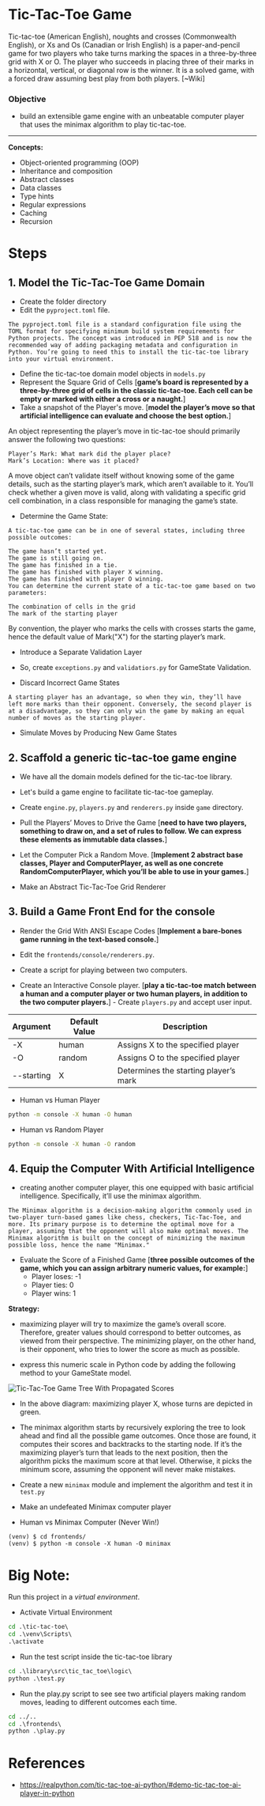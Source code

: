 # Tic-Tac-Toe Game
Tic-tac-toe (American English), noughts and crosses (Commonwealth English), or Xs and Os (Canadian or Irish English) is a paper-and-pencil game for two players who take turns marking the spaces in a three-by-three grid with X or O. The player who succeeds in placing three of their marks in a horizontal, vertical, or diagonal row is the winner. It is a solved game, with a forced draw assuming best play from both players. [~Wiki]

### Objective
- build an extensible game engine with an unbeatable computer player that uses the minimax algorithm to play tic-tac-toe. 

---
**Concepts:**
- Object-oriented programming (OOP)
- Inheritance and composition
- Abstract classes
- Data classes
- Type hints
- Regular expressions
- Caching
- Recursion

# Steps
## 1. Model the Tic-Tac-Toe Game Domain
- Create the folder directory
- Edit the `pyproject.toml` file.
```
The pyproject.toml file is a standard configuration file using the TOML format for specifying minimum build system requirements for Python projects. The concept was introduced in PEP 518 and is now the recommended way of adding packaging metadata and configuration in Python. You’re going to need this to install the tic-tac-toe library into your virtual environment.
```
- Define the tic-tac-toe domain model objects in `models.py`
- Represent the Square Grid of Cells [**game’s board is represented by a three-by-three grid of cells in the classic tic-tac-toe. Each cell can be empty or marked with either a cross or a naught.**]
- Take a snapshot of the Player's move. [**model the player’s move so that artificial intelligence can evaluate and choose the best option.**]

An object representing the player’s move in tic-tac-toe should primarily answer the following two questions:
```
Player’s Mark: What mark did the player place?
Mark’s Location: Where was it placed?
```

A move object can’t validate itself without knowing some of the game details, such as the starting player’s mark, which aren’t available to it. You’ll check whether a given move is valid, along with validating a specific grid cell combination, in a class responsible for managing the game’s state.

- Determine the Game State:

```
A tic-tac-toe game can be in one of several states, including three possible outcomes:

The game hasn’t started yet.
The game is still going on.
The game has finished in a tie.
The game has finished with player X winning.
The game has finished with player O winning.
You can determine the current state of a tic-tac-toe game based on two parameters:

The combination of cells in the grid
The mark of the starting player
```

By convention, the player who marks the cells with crosses starts the game, hence the default value of Mark("X") for the starting player’s mark. 

- Introduce a Separate Validation Layer
- So, create `exceptions.py` and `validatiors.py` for GameState Validation.

- Discard Incorrect Game States

```
A starting player has an advantage, so when they win, they’ll have left more marks than their opponent. Conversely, the second player is at a disadvantage, so they can only win the game by making an equal number of moves as the starting player.
```

- Simulate Moves by Producing New Game States

## 2. Scaffold a generic tic-tac-toe game engine

- We have all the domain models defined for the tic-tac-toe library.
- Let's build a game engine to facilitate tic-tac-toe gameplay.
- Create `engine.py`, `players.py` and `renderers.py` inside `game` directory.

- Pull the Players’ Moves to Drive the Game [**need to have two players, something to draw on, and a set of rules to follow. We can express these elements as immutable data classes.**]

- Let the Computer Pick a Random Move. [**Implement 2 abstract base classes, Player and ComputerPlayer, as well as one concrete RandomComputerPlayer, which you’ll be able to use in your games.**]

- Make an Abstract Tic-Tac-Toe Grid Renderer

## 3. Build a Game Front End for the console

- Render the Grid With ANSI Escape Codes [**Implement a bare-bones game running in the text-based console.**]
- Edit the `frontends/console/renderers.py`.

- Create a script for playing between two computers.

- Create an Interactive Console player. [**play a tic-tac-toe match between a human and a computer player or two human players, in addition to the two computer players.**] - Create `players.py` and accept user input.

| Argument	| Default Value | Description |
| ----- | ----- | ----- |
|-X	| human	| Assigns X to the specified player |
|-O	| random	| Assigns O to the specified player |
|--starting	| X	|Determines the starting player’s mark |

- Human vs Human Player
```cmd
python -m console -X human -O human
```

- Human vs Random Player
```cmd
python -m console -X human -O random
```

## 4. Equip the Computer With Artificial Intelligence

- creating another computer player, this one equipped with basic artificial intelligence. Specifically, it’ll use the minimax algorithm.

```
The Minimax algorithm is a decision-making algorithm commonly used in two-player turn-based games like chess, checkers, Tic-Tac-Toe, and more. Its primary purpose is to determine the optimal move for a player, assuming that the opponent will also make optimal moves. The Minimax algorithm is built on the concept of minimizing the maximum possible loss, hence the name "Minimax."
```

- Evaluate the Score of a Finished Game [**three possible outcomes of the game, which you can assign arbitrary numeric values, for example:**]
    - Player loses: -1
    - Player ties: 0
    - Player wins: 1

**Strategy:**
- maximizing player will try to maximize the game’s overall score. Therefore, greater values should correspond to better outcomes, as viewed from their perspective. The minimizing player, on the other hand, is their opponent, who tries to lower the score as much as possible.

- express this numeric scale in Python code by adding the following method to your GameState model.

![Tic-Tac-Toe Game Tree With Propagated Scores](game_tree.webp)

- In the above diagram: maximizing player X, whose turns are depicted in green.

- The minimax algorithm starts by recursively exploring the tree to look ahead and find all the possible game outcomes. Once those are found, it computes their scores and backtracks to the starting node. If it’s the maximizing player’s turn that leads to the next position, then the algorithm picks the maximum score at that level. Otherwise, it picks the minimum score, assuming the opponent will never make mistakes.

- Create a new `minimax` module and implement the algorithm and test it in `test.py`

- Make an undefeated Minimax computer player

- Human vs Minimax Computer (Never Win!)
```
(venv) $ cd frontends/
(venv) $ python -m console -X human -O minimax
```

# **Big Note:**
Run this project in a *virtual environment*.
- Activate Virtual Environment
```cmd
cd .\tic-tac-toe\ 
cd .\venv\Scripts\
.\activate     
```
- Run the test script inside the tic-tac-toe library
```cmd   
cd .\library\src\tic_tac_toe\logic\
python .\test.py
```
- Run the play.py script to see see two artificial players making random moves, leading to different outcomes each time.
```cmd
cd ../..     
cd .\frontends\  
python .\play.py
```


# References
- https://realpython.com/tic-tac-toe-ai-python/#demo-tic-tac-toe-ai-player-in-python